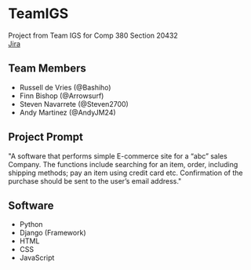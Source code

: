 # TeamIGS
Project from Team IGS for Comp 380 Section 20432\
[Jira](https://teamigs.atlassian.net/jira/software/projects/SCRUM/boards/1/backlog)

## Team Members
- Russell de Vries (@Bashiho)
- Finn Bishop (@Arrowsurf)
- Steven Navarrete (@Steven2700)
- Andy Martinez (@AndyJM24)

## Project Prompt
"A software that performs simple E-commerce site for a “abc” sales Company. The functions include searching for
an item, order, including shipping methods; pay an item using credit card etc. Confirmation of the purchase
should be sent to the user’s email address."

## Software
- Python
- Django (Framework)
- HTML
- CSS
- JavaScript